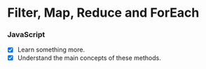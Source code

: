 # Filter, Map, Reduce and ForEach 

### JavaScript 

- [x]  Learn something more.
- [x]  Understand the main concepts of these methods.
